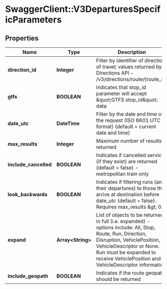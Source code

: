 # SwaggerClient::V3DeparturesSpecificParameters

## Properties
Name | Type | Description | Notes
------------ | ------------- | ------------- | -------------
**direction_id** | **Integer** | Filter by identifier of direction of travel; values returned by Directions API - /v3/directions/route/{route_id} | [optional] 
**gtfs** | **BOOLEAN** | Indicates that stop_id parameter will accept \&quot;GTFS stop_id\&quot; data | [optional] 
**date_utc** | **DateTime** | Filter by the date and time of the request (ISO 8601 UTC format) (default &#x3D; current date and time) | [optional] 
**max_results** | **Integer** | Maximum number of results returned | [optional] 
**include_cancelled** | **BOOLEAN** | Indicates if cancelled services (if they exist) are returned (default &#x3D; false) - metropolitan train only | [optional] 
**look_backwards** | **BOOLEAN** | Indicates if filtering runs (and their departures) to those that arrive at destination before date_utc (default &#x3D; false). Requires max_results &amp;gt; 0. | [optional] 
**expand** | **Array&lt;String&gt;** | List of objects to be returned in full (i.e. expanded) - options include: All, Stop, Route, Run, Direction, Disruption, VehiclePosition, VehicleDescriptor or None.  Run must be expanded to receive VehiclePosition and VehicleDescriptor information. | [optional] 
**include_geopath** | **BOOLEAN** | Indicates if the route geopath should be returned | [optional] 

